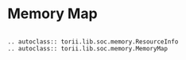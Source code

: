 # Memory Map

```{eval-rst}

.. autoclass:: torii.lib.soc.memory.ResourceInfo
.. autoclass:: torii.lib.soc.memory.MemoryMap

```
